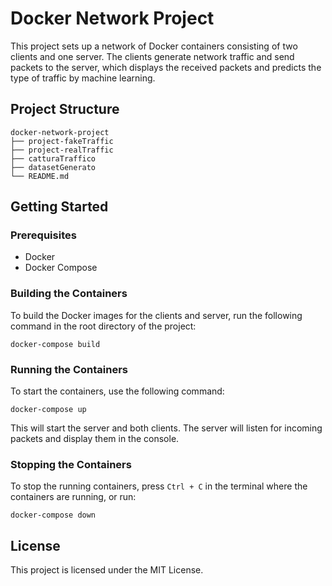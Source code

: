# Docker Network Project

This project sets up a network of Docker containers consisting of two clients and one server. The clients generate network traffic and send packets to the server, which displays the received packets and predicts the type of traffic by machine learning.

## Project Structure

```
docker-network-project
├── project-fakeTraffic
├── project-realTraffic
├── catturaTraffico
├── datasetGenerato
└── README.md
```

## Getting Started

### Prerequisites

- Docker
- Docker Compose

### Building the Containers

To build the Docker images for the clients and server, run the following command in the root directory of the project:

```
docker-compose build
```

### Running the Containers

To start the containers, use the following command:

```
docker-compose up
```

This will start the server and both clients. The server will listen for incoming packets and display them in the console.

### Stopping the Containers

To stop the running containers, press `Ctrl + C` in the terminal where the containers are running, or run:

```
docker-compose down
```

## License

This project is licensed under the MIT License.
